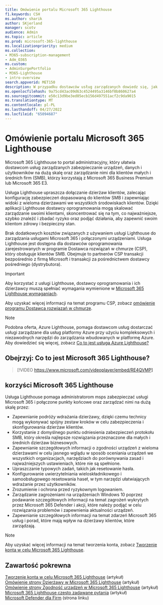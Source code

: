 ```yaml
---
title: Omówienie portalu Microsoft 365 Lighthouse
f1.keywords: CSH
ms.author: sharik
author: SKjerland
manager: scotv
audience: Admin
ms.topic: article
ms.prod: microsoft-365-lighthouse
ms.localizationpriority: medium
ms.collection:
- M365-subscription-management
- Adm_O365
ms.custom:
- AdminSurgePortfolio
- M365-Lighthouse
- intro-overview
search.appverid: MET150
description: W przypadku dostawców usług zarządzanych dowiedz się, jak Microsoft 365 Lighthouse mogą pomóc w zabezpieczeniu dzierżaw klientów i zarządzaniu nimi w jednej lokalizacji.
ms.openlocfilehash: 9a75cd43ac09d63c4524495a3146bf0b860627a4
ms.sourcegitcommit: e50c13d9be3ed05ecb156d497551acf2c9da9015
ms.translationtype: MT
ms.contentlocale: pl-PL
ms.lasthandoff: 04/27/2022
ms.locfileid: "65094687"
---
```

# <a name="overview-of-microsoft-365-lighthouse"></a>Omówienie portalu Microsoft 365 Lighthouse

Microsoft 365 Lighthouse to portal administracyjny, który ułatwia dostawcom usług zarządzanych zabezpieczanie urządzeń, danych i użytkowników na dużą skalę oraz zarządzanie nimi dla klientów małych i średnich firm (SMB), którzy korzystają z Microsoft 365 Business Premium lub Microsoft 365 E3.

Usługa Lighthouse upraszcza dołączanie dzierżaw klientów, zalecając konfigurację zabezpieczeń dopasowaną do klientów SMB i zapewniając widoki z wieloma dzierżawami we wszystkich środowiskach klientów. Dzięki aplikacji Lighthouse dostawcy oprogramowania mogą skalować zarządzanie swoimi klientami, skoncentrować się na tym, co najważniejsze, szybko znaleźć i zbadać ryzyko oraz podjąć działania, aby zapewnić swoim klientom zdrowy i bezpieczny stan.

Brak dodatkowych kosztów związanych z używaniem usługi Lighthouse do zarządzania usługami Microsoft 365 i połączonymi urządzeniami. Usługa Lighthouse jest dostępna dla dostawców oprogramowania zarejestrowanych w programie Dostawca rozwiązań w chmurze (CSP), który obsługuje klientów SMB. Obejmuje to partnerów CSP transakcji bezpośrednio z firmą Microsoft i transakcji za pośrednictwem dostawcy pośredniego (dystrybutora).

> [!IMPORTANT] 
> Aby korzystać z usługi Lighthouse, dostawcy oprogramowania i ich dzierżawcy muszą spełniać wymagania wymienione w [Microsoft 365 Lighthouse wymaganiach](m365-lighthouse-requirements.md).

Aby uzyskać więcej informacji na temat programu CSP, zobacz [omówienie programu Dostawca rozwiązań w chmurze](/partner-center/csp-overview).

> [!NOTE]  
> Podobna oferta, Azure Lighthouse, pomaga dostawcom usług dostarczać usługi zarządzane dla usług platformy Azure przy użyciu kompleksowych i niezawodnych narzędzi do zarządzania wbudowanych w platformę Azure. Aby dowiedzieć się więcej, zobacz [Co to jest usługa Azure Lighthouse?](/azure/lighthouse/overview)   

## <a name="watch-what-is-microsoft-365-lighthouse"></a>Obejrzyj: Co to jest Microsoft 365 Lighthouse?

> [!VIDEO https://www.microsoft.com/videoplayer/embed/RE4QVMP]

## <a name="microsoft-365-lighthouse-benefits"></a>korzyści Microsoft 365 Lighthouse

Usługa Lighthouse pomaga administratorom msps zabezpieczać usługi Microsoft 365 i połączone punkty końcowe oraz zarządzać nimi na dużą skalę przez:

- Zapewnianie podróży wdrażania dzierżawy, dzięki czemu technicy mogą wykonywać spójny zestaw kroków w celu zabezpieczenia i skonfigurowania dzierżaw klientów. 
- Korzystanie z domyślnego punktu odniesienia zabezpieczeń protokołu SMB, który określa najlepsze rozwiązania przeznaczone dla małych i średnich dzierżaw biznesowych. 
- Zapewnianie szczegółowych informacji o zgodności urządzeń z wieloma dzierżawami w celu jasnego wglądu w sposób oceniania urządzeń we wszystkich organizacjach, narzędziach do porównywania zasad i najważniejszych ustawieniach, które nie są spełnione. 
- Upraszczanie typowych zadań, takich jak resetowanie hasła.
- Konfigurowanie uwierzytelniania wieloskładnikowego i samoobsługowego resetowania haseł, w tym narzędzi ułatwiających wdrażanie przez użytkowników. 
- Zrozumienie i ochrona przed ryzykownym logowaniem.
- Zarządzanie zagrożeniami na urządzeniach Windows 10 poprzez podawanie szczegółowych informacji na temat zagrożeń wykrytych przez Microsoft 365 Defender i akcji, które należy podjąć w celu rozwiązania problemów i zapewnienia aktualności urządzeń.
- Zapewnianie szczegółowych informacji na temat zdarzeń Microsoft 365 usług i porad, które mają wpływ na dzierżawy klientów, które zarządzają.

> [!NOTE] 
> Aby uzyskać więcej informacji na temat tworzenia konta, zobacz [Tworzenie konta w celu Microsoft 365 Lighthouse](m365-lighthouse-sign-up.md).

## <a name="related-content"></a>Zawartość pokrewna

[Tworzenie konta w celu Microsoft 365 Lighthouse](m365-lighthouse-sign-up.md) (artykuł)  
[Omówienie strony Dzierżawy w Microsoft 365 Lighthouse](m365-lighthouse-tenants-page-overview.md) (artykuł)   
[Omówienie strony Zgodność urządzeń w Microsoft 365 Lighthouse](m365-lighthouse-device-compliance-page-overview.md) (artykuł)   
[Microsoft 365 Lighthouse często zadawane pytania](m365-lighthouse-faq.yml) (artykuł)   
[Microsoft Defender dla Firm](../security/defender-business/index.yml) (strona linku)